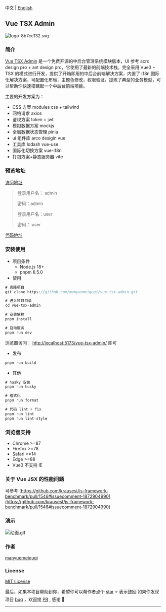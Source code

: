 中文 | [English]([https://manyuemeiquqi.github.io/vue-tsx-admin/](https://github.com/manyuemeiquqi/vue-tsx-admin/blob/master/README.md))

## Vue TSX Admin

![logo-8b7cc132.svg](https://cdn.nlark.com/yuque/0/2024/svg/22817409/1704071810855-a476e977-aa08-4521-9072-25398ea3cc29.svg#clientId=u14b4c0c0-88b6-4&from=drop&id=uc834b898&originHeight=64&originWidth=64&originalType=binary&ratio=1&rotation=0&showTitle=false&size=3466&status=done&style=none&taskId=u4e913108-1538-44fd-826a-f6da0e4e91e&title=)

### 简介

[Vue TSX Admin](https://github.com/manyuemeiquqi/vue-tsx-admin) 是一个免费开源的中后台管理系统模块版本，UI 参考 acro design pro + ant design pro，它使用了最新的前端技术栈，完全采用 Vue3 + TSX 的模式进行开发，提供了开箱即用的中后台前端解决方案，内置了 i18n 国际化解决方案，可配置化布局，主题色修改，权限验证，提炼了典型的业务模型，可以帮助你快速搭建起一个中后台前端项目。

主要的开发方案为：

- CSS 方案 modules css + tailwind
- 网络请求 axios
- 鉴权方案 token + jwt
- 模拟数据方案 mockjs
- 全局数据状态管理 pinia
- ui 组件库 arco desigin vue
- 工具库 lodash vue-use
- 国际化切换方案 vue-i18n
- 打包方案+静态服务器 vite

### 预览地址

[访问地址](https://manyuemeiquqi.github.io/vue-tsx-admin/)

> 登录用户名： admin
>
> 密码：admin
>
> 登录用户名：user
>
> 密码： user

[代码地址](https://github.com/manyuemeiquqi/vue-tsx-admin)

### 安装使用

- 项目条件
  - Node.js 18+
  - pnpm 8.5.0
- 使用

```javascript
# 克隆项目
git clone https://github.com/manyuemeiquqi/vue-tsx-admin.git

# 进入项目目录
cd vue-tsx-admin

# 安装依赖
pnpm install

# 启动服务
pnpm run dev
```

浏览器访问： [http://localhost:5173/vue-tsx-admin/](http://localhost:5173/vue-tsx-admin/) 即可

- 发布

```javascript
pnpm run build
```

- 其他

```javascript
# husky 安装
pnpm run husky

# 格式化
pnpm run format

# 代码 lint + fix
pnpm run lint
pnpm run lint-style

```

### 浏览器支持

- Chrome >=87
- Firefox >=78
- Safari >=14
- Edge >=88
- Vue3 不支持 IE

### 关于 Vue JSX 的性能问题

可参考 [https://github.com/krausest/js-framework-benchmark/pull/1546#issuecomment-1872904990](https://github.com/krausest/js-framework-benchmark/pull/1546#issuecomment-1872904990)

### 演示

![动画.gif](https://cdn.nlark.com/yuque/0/2024/gif/22817409/1704072677179-76719f50-5e8a-4f7f-aaab-b1e3952ef6d5.gif#averageHue=%23d5c9b1&clientId=uf128b628-9083-4&from=drop&id=u79f05bb4&originHeight=1007&originWidth=1919&originalType=binary&ratio=1&rotation=0&showTitle=false&size=2616308&status=done&style=none&taskId=u01bc0557-2a52-4e92-8d81-02530d08ada&title=)

### 作者

[manyuemeiquqi](https://github.com/manyuemeiquqi/vue-tsx-admin/commits?author=manyuemeiquqi)

### License

[MIT License](https://github.com/manyuemeiquqi/vue-tsx-admin?tab=MIT-1-ov-file)

最后，如果本项目帮助到你，希望你可以帮作者点个 [star](https://github.com/manyuemeiquqi/vue-tsx-admin?tab=readme-ov-file) ⭐ 表示鼓励
如果你发现项目 [bug](https://github.com/manyuemeiquqi/vue-tsx-admin/issues) ，欢迎提 [PR](https://github.com/manyuemeiquqi/vue-tsx-admin/pulls) , 感谢 🤞

---
